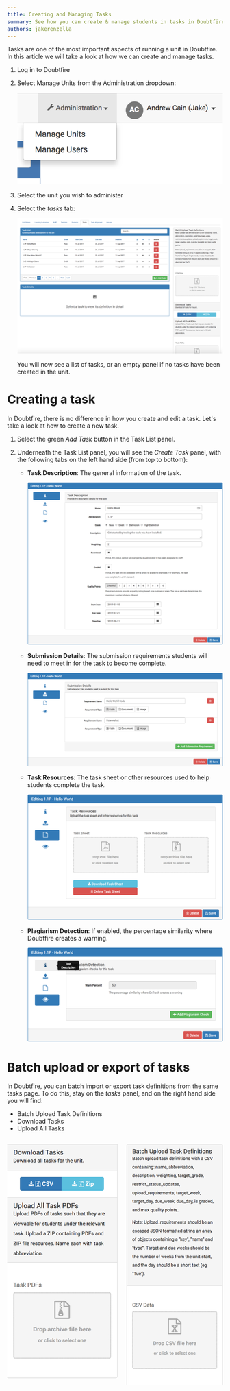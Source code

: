 ```yaml
---
title: Creating and Managing Tasks
summary: See how you can create & manage students in tasks in Doubtfire.
authors: jakerenzella
---
```


Tasks are one of the most important aspects of running a unit in Doubtfire. In this article we will take a look at how
we can create and manage tasks.

1. Log in to Doubtfire

1. Select Manage Units from the Administration dropdown:

   ![Manage units](/guides/create-manage-tasks/manage-units.png)

1. Select the unit you wish to administer

1. Select the _tasks_ tab:

   ![Tasks Tab](/guides/create-manage-tasks/tasks.png)

   You will now see a list of tasks, or an empty panel if no tasks have been created in the unit.

# Creating a task

In Doubtfire, there is no difference in how you create and edit a task. Let's take a look at how to create a new task.

1. Select the green _Add Task_ button in the Task List panel.

1. Underneath the Task List panel, you will see the _Create Task_ panel, with the following tabs on the left hand side
   (from top to bottom):

   - **Task Description**: The general information of the task.

     ![Task description](/guides/create-manage-tasks/information.png)

   - **Submission Details**: The submission requirements students will need to meet in for the task to become complete.

     ![Submission details](/guides/create-manage-tasks/submission.png)

   - **Task Resources**: The task sheet or other resources used to help students complete the task.

     ![Task resources](/guides/create-manage-tasks/resources.png)

   - **Plagiarism Detection**: If enabled, the percentage similarity where Doubtfire creates a warning.

     ![Plagiarism Settings](/guides/create-manage-tasks/plagiarism.png)

# Batch upload or export of tasks

In Doubtfire, you can batch import or export task definitions from the same tasks page. To do this, stay on the _tasks_
panel, and on the right hand side you will find:

- Batch Upload Task Definitions
- Download Tasks
- Upload All Tasks

<div class="columns">
<div class="column">

![Batch tasks](/guides/create-manage-tasks/export2.png)

</div>
<div class="column">

![Batch tasks](/guides/create-manage-tasks/export1.png)

</div>
</div>

